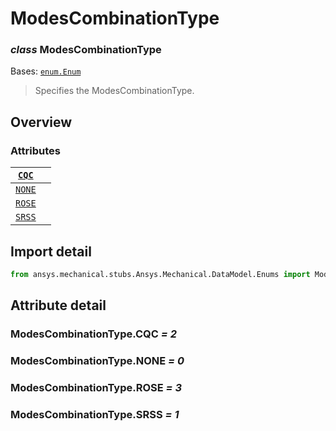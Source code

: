 <a id="modescombinationtype"></a>

# ModesCombinationType

<a id="ModesCombinationType"></a>

### *class* ModesCombinationType

Bases: [`enum.Enum`](https://docs.python.org/3/library/enum.html#enum.Enum)

> Specifies the ModesCombinationType.

> <!-- !! processed by numpydoc !! -->

<a id="overview"></a>

## Overview

### Attributes

| [`CQC`](#ModesCombinationType.CQC)   |    |
|--------------------------------------|----|
| [`NONE`](#ModesCombinationType.NONE) |    |
| [`ROSE`](#ModesCombinationType.ROSE) |    |
| [`SRSS`](#ModesCombinationType.SRSS) |    |

<a id="import-detail"></a>

## Import detail

```python
from ansys.mechanical.stubs.Ansys.Mechanical.DataModel.Enums import ModesCombinationType
```

<a id="attribute-detail"></a>

## Attribute detail

<a id="ModesCombinationType.CQC"></a>

### ModesCombinationType.CQC *= 2*

<a id="ModesCombinationType.NONE"></a>

### ModesCombinationType.NONE *= 0*

<a id="ModesCombinationType.ROSE"></a>

### ModesCombinationType.ROSE *= 3*

<a id="ModesCombinationType.SRSS"></a>

### ModesCombinationType.SRSS *= 1*
